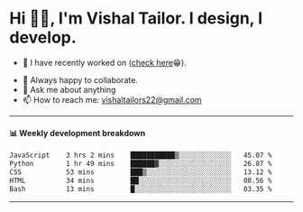 # Hi 👋🏻, I'm Vishal Tailor. I design, I develop.

- 🔭 I have recently worked on ([check here](https://vishaltailor.com)😁).
<!-- - 🎦 Currently watching: JavaScript: The Hard Parts By Will Sentance. -->
- 👯 Always happy to collaborate.
- 💬 Ask me about anything
- 📫 How to reach me: <a href="mailto:vishaltailors22@gmail.com">vishaltailors22@gmail.com</a>

<hr /> 
<h4>📊 Weekly development breakdown</h4>
<!--START_SECTION:waka-->

```txt
JavaScript    3 hrs 2 mins    ███████████▒░░░░░░░░░░░░░   45.07 %
Python        1 hr 49 mins    ██████▓░░░░░░░░░░░░░░░░░░   26.87 %
CSS           53 mins         ███▒░░░░░░░░░░░░░░░░░░░░░   13.12 %
HTML          34 mins         ██░░░░░░░░░░░░░░░░░░░░░░░   08.56 %
Bash          13 mins         █░░░░░░░░░░░░░░░░░░░░░░░░   03.35 %
```

<!--END_SECTION:waka-->
<hr /> 

<!-- ![](./profile-3d-contrib/profile-green-animate.svg) -->
